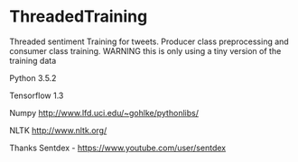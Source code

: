 # ThreadedTraining
Threaded sentiment Training for tweets. Producer class preprocessing and consumer class training.
WARNING this is only using a tiny version of the training data

Python 3.5.2 

Tensorflow 1.3

Numpy http://www.lfd.uci.edu/~gohlke/pythonlibs/

NLTK http://www.nltk.org/

Thanks Sentdex - https://www.youtube.com/user/sentdex

